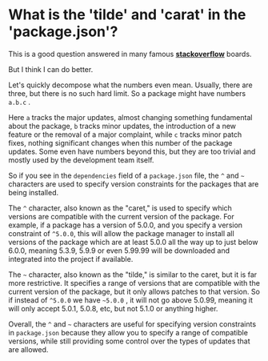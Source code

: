 # What is the 'tilde' and 'carat' in the 'package.json'?

This is a good question answered in many famous [**stackoverflow**](https://stackoverflow.com/questions/22343224/whats-the-difference-between-tilde-and-caret-in-package-json) boards.

But I think I can do better.

Let's quickly decompose what the numbers even mean. Usually, there are three, but there is no such hard limit. So a package might have numbers `a.b.c` .

Here `a` tracks the major updates, almost changing something fundamental about the package, `b` tracks minor updates, the introduction of a new feature or the removal of a major complaint, while `c` tracks minor patch fixes, nothing significant changes when this number of the package updates. Some even have numbers beyond this, but they are too trivial and mostly used by the development team itself.

So if you see in the `dependencies` field of a `package.json` file, the `^` and `~` characters are used to specify version constraints for the packages that are being installed.

The `^` character, also known as the "caret," is used to specify which versions are compatible with the current version of the package. For example, if a package has a version of 5.0.0, and you specify a version constraint of `^5.0.0`, this will allow the package manager to install all versions of the package which are at least 5.0.0 all the way up to just below 6.0.0, meaning 5.3.9, 5.9.9 or even 5.99.99 will be downloaded and integrated into the project if available.

The `~` character, also known as the "tilde," is similar to the caret, but it is far more restrictive. It specifies a range of versions that are compatible with the current version of the package, but it only allows patches to that version. So if instead of `^5.0.0` we have `~5.0.0` , it will not go above 5.0.99, meaning it will only accept 5.0.1, 5.0.8, etc, but not 5.1.0 or anything higher.

Overall, the `^` and `~` characters are useful for specifying version constraints in `package.json` because they allow you to specify a range of compatible versions, while still providing some control over the types of updates that are allowed.